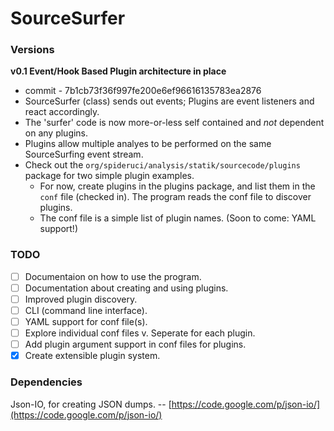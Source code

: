 # SourceSurfer

### Versions

**v0.1 Event/Hook Based Plugin architecture in place**  

- commit - 7b1cb73f36f997fe200e6ef96616135783ea2876
- SourceSurfer (class) sends out events; Plugins are event listeners and react accordingly.  
- The 'surfer' code is now more-or-less self contained and *not* dependent on any plugins.  
- Plugins allow multiple analyes to be performed on the same SourceSurfing event stream.  
- Check out the `org/spideruci/analysis/statik/sourcecode/plugins` package for two simple plugin examples.
  - For now, create plugins in the plugins package, and list them in the `conf` file (checked in). The program reads the conf file to discover plugins.
  - The conf file is a simple list of plugin names. (Soon to come: YAML support!)

### TODO

- [ ] Documentaion on how to use the program.
- [ ] Documentation about creating and using plugins.
- [ ] Improved plugin discovery.  
- [ ] CLI (command line interface).  
- [ ] YAML support for conf file(s).  
- [ ] Explore individual conf files v. Seperate for each plugin.  
- [ ] Add plugin argument support in conf files for plugins.  
- [x] Create extensible plugin system.

### Dependencies
Json-IO, for creating JSON dumps. -- [https://code.google.com/p/json-io/](https://code.google.com/p/json-io/)
